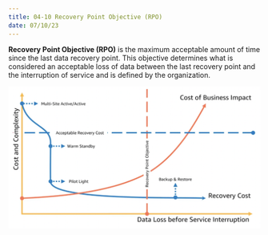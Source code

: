 ```yaml
---
title: 04-10 Recovery Point Objective (RPO)
date: 07/10/23
---
```


**Recovery Point Objective (RPO)** is the maximum acceptable amount of time since the last data recovery point. This objective determines what is considered an acceptable loss of data between the last recovery point and the interruption of service and is defined by the organization. 

![images/04_Cloud_Architecture/RPO_Visualized.png](images/04_Cloud_Architecture/RPO_Visualized.png)
